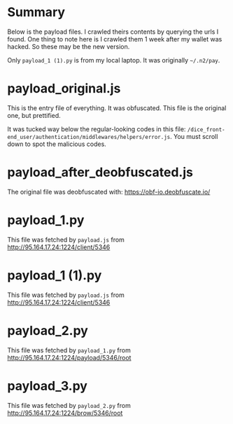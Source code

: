 # Summary

Below is the payload files. I crawled theirs contents by querying the urls I found. 
One thing to note here is I crawled them 1 week after my wallet was hacked. So these may be the new version.

Only `payload_1 (1).py` is from my local laptop. It was originally `~/.n2/pay`.

# payload_original.js

This is the entry file of everything. It was obfuscated. This file is the original one, but prettified.

It was tucked way below the regular-looking codes in this file: `/dice_front-end_user/authentication/middlewares/helpers/error.js`.
You must scroll down to spot the malicious codes.

# payload_after_deobfuscated.js

The original file was deobfuscated with: https://obf-io.deobfuscate.io/

# payload_1.py

This file was fetched by `payload.js` from http://95.164.17.24:1224/client/5346

# payload_1 (1).py

This file was fetched by `payload.js` from http://95.164.17.24:1224/client/5346

# payload_2.py

This file was fetched by `payload_1.py` from http://95.164.17.24:1224/payload/5346/root

# payload_3.py

This file was fetched by `payload_2.py` from http://95.164.17.24:1224/brow/5346/root
